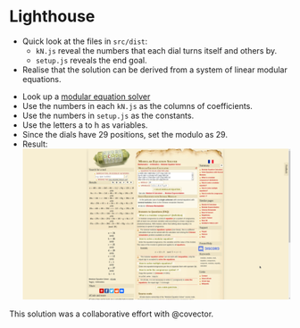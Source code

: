 # Lighthouse

* Quick look at the files in ```src/dist```: 
    * ```kN.js``` reveal the numbers that each dial turns itself and others by. 
    * ```setup.js``` reveals the end goal. 
* Realise that the solution can be derived from a system of linear modular equations. 
<!---
* Try to do it by hand for god knows how long. 
* Mess up multiple times. 
* Realise that you switched the rows and columns. 
* Give up momentarily from burnout. 
* Realize there is probably a modular equation solver. 
* flag{why_d1d_1_ju57_d0_7h47}
--->
* Look up a [modular equation solver](https://www.dcode.fr/modular-equation-solver)
* Use the numbers in each ```kN.js``` as the columns of coefficients. 
* Use the numbers in ```setup.js``` as the constants. 
* Use the letters a to h as variables. 
* Since the dials have 29 positions, set the modulo as 29. 
* Result: 
![Modular equation solver results](Images/modular-equation-solver.png)

This solution was a collaborative effort with @covector. 
